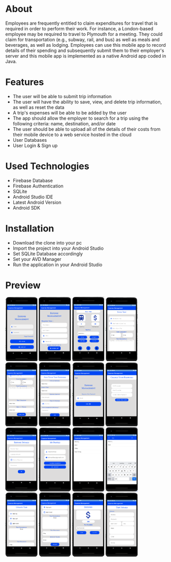 # About
Employees are frequently entitled to claim expenditures for travel that is required in order to perform their work. For instance, a London-based employee may be required to travel to Plymouth for a meeting. They could claim for transportation (e.g., subway, rail, and bus) as well as meals and beverages, as well as lodging.
Employees can use this mobile app to record details of their spending and subsequently submit them to their employer's server and this mobile app is implemented as a native Android app coded in Java.


# Features
- The user will be able to submit trip information
- The user will have the ability to save, view, and delete trip information, as well as reset the data
- A trip's expenses will be able to be added by the user
- The app should allow the employer to search for a trip using the following criteria: name, destination, and/or date
- The user should be able to upload all of the details of their costs from their mobile device to a web service hosted in the cloud
- User Databases
- User Login & Sign up

# Used Technologies
- Firebase Database
- Firebase Authentication
- SQLite
- Android Studio IDE
- Latest Android Version
- Android SDK

# Installation
- Download the clone into your pc
- Import the project into your Android Studio
- Set SQLite Database accordingly
- Set your AVD Manager
- Run the application in your Android Studio

# Preview
<img src="https://github.com/saidhashimi/Expense-Management-Android/blob/main/images/Login.png" width="100" height="200"> <img src="https://github.com/saidhashimi/Expense-Management-Android/blob/main/images/signup.png" width="100" height="200"> <img src="https://github.com/saidhashimi/Expense-Management-Android/blob/main/images/home.png" width="100" height="200"> <img src="https://github.com/saidhashimi/Expense-Management-Android/blob/main/images/add trip.png" width="100" height="200"> <img src="https://github.com/saidhashimi/Expense-Management-Android/blob/main/images/add trip2.png" width="100" height="200">  <img src="https://github.com/saidhashimi/Expense-Management-Android/blob/main/images/add expense.png" width="100" height="200"> <img src="https://github.com/saidhashimi/Expense-Management-Android/blob/main/images/Forgot pass.png" width="100" height="200"> <img src="https://github.com/saidhashimi/Expense-Management-Android/blob/main/images/change.png" width="100" height="200"> <img src="https://github.com/saidhashimi/Expense-Management-Android/blob/main/images/expense details.png" width="100" height="200"> <img src="https://github.com/saidhashimi/Expense-Management-Android/blob/main/images/profile.png" width="100" height="200"> <img src="https://github.com/saidhashimi/Expense-Management-Android/blob/main/images/search page 1.png" width="100" height="200"> <img src="https://github.com/saidhashimi/Expense-Management-Android/blob/main/images/search page 2.png" width="100" height="200"> <img src="https://github.com/saidhashimi/Expense-Management-Android/blob/main/images/update.png" width="100" height="200"> <img src="https://github.com/saidhashimi/Expense-Management-Android/blob/main/images/update2.png" width="100" height="200"> <img src="https://github.com/saidhashimi/Expense-Management-Android/blob/main/images/view expense.png" width="100" height="200"> <img src="https://github.com/saidhashimi/Expense-Management-Android/blob/main/images/view trip.png" width="100" height="200">









